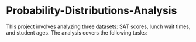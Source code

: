 # Probability-Distributions-Analysis
This project involves analyzing three datasets: SAT scores, lunch wait times, and student ages. The analysis covers the following tasks:
